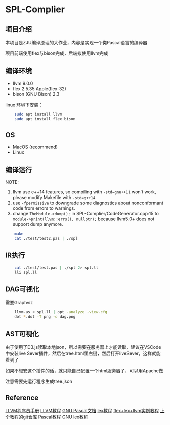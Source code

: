 # SPL-Complier

## 项目介绍

本项目是ZJU编译原理的大作业，内容是实现一个类Pascal语言的编译器

项目前端使用flex与bison完成，后端拟使用llvm完成

## 编译环境

- llvm 9.0.0
- flex 2.5.35 Apple(flex-32)
- bison (GNU Bison) 2.3

linux 环境下安装：
```bash
    sudo apt install llvm
    sudo apt install flex bison 
```

## OS

- MacOS (recommend)
- Linux

## 编译运行

NOTE: 
1. llvm use c++14 features, so compiling with `-std=gnu++11` won't work, please modify Makefile with `-std=g++14`.
2. use `-fpermissive` to downgrade some diagnostics about nonconformant code from errors to warnings.
3. change `TheModule->dump();` in SPL-Complier/CodeGenerator.cpp:15 to `module->print(llvm::errs(), nullptr);` because llvm5.0+ does not support dump anymore.

```bash
    make
    cat ./test/test2.pas | ./spl
```
## IR执行
```bash
    cat ./test/test.pas | ./spl 2> spl.ll
    lli spl.ll
```
## DAG可视化
需要Graphviz
```bash
    llvm-as < spl.ll | opt -analyze -view-cfg
    dot *.dot -T png -o dag.png
```
## AST可视化

由于使用了D3.js读取本地json，所以需要在服务器上才能读取，建议在VSCode中安装live Sever插件，然后在tree.html里右键，然后打开liveSever，这样就能看到了

如果不想安这个插件的话，就只能自己配置一个html服务器了，可以用Apache做

注意需要先运行程序生成tree.json

## Reference

[LLVM程序员手册](https://llvm.org/docs/ProgrammersManual.html#the-core-llvm-class-hierarchy-reference)
[LLVM教程](https://releases.llvm.org/2.6/docs/tutorial/JITTutorial1.html)
[GNU Pascal文档](https://www.gnu-pascal.de/gpc/Type-Declaration.html)
[lex教程](https://my.oschina.net/zhoukuo/blog/330089/print)
[flex+lex+llvm实例教程](http://www.cppblog.com/woaidongmao/archive/2009/11/11/100693.aspx)
[上个教程的git仓库](https://github.com/lsegal/my_toy_compiler)
[Pascal教程](https://www.kancloud.cn/yacker/pascaless/254516)
[GNU lex教程](https://www.gnu.org/software/bison/manual/html_node/Token-Values.html)
